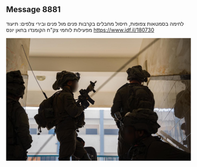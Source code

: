 ## Message 8881

לחימה בסמטאות צפופות, חיסול מחבלים בקרבות פנים מול פנים ובירי צלפים:
תיעוד מפעילות לוחמי צק"ח הקומנדו בחאן יונס
https://www.idf.il/180730

![Photo](./8881/8881_photo.jpg)
